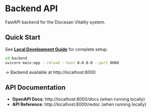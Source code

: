 # Backend API

FastAPI backend for the Diocesan Vitality system.

## Quick Start

See **[Local Development Guide](../docs/LOCAL_DEVELOPMENT.md#start-development-services)** for complete setup.

```bash
cd backend
uvicorn main:app --reload --host 0.0.0.0 --port 8000
```

→ Backend available at http://localhost:8000

## API Documentation

- **OpenAPI Docs**: http://localhost:8000/docs (when running locally)
- **API Reference**: http://localhost:8000/redoc (when running locally)
